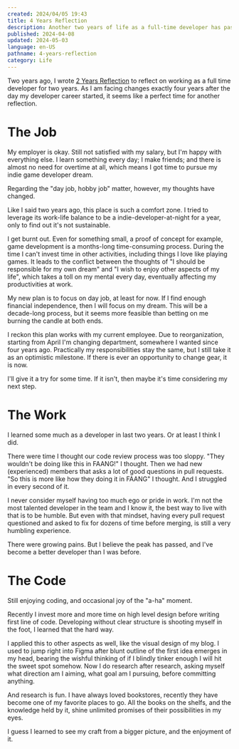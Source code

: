 ```yaml
---
created: 2024/04/05 19:43
title: 4 Years Reflection
description: Another two years of life as a full-time developer has passed. Many things changed and many lessons learned. It's a perfect timing to look back and reflect.
published: 2024-04-08
updated: 2024-05-03
language: en-US
pathname: 4-years-reflection
category: Life
---
```


Two years ago, I wrote [2 Years Reflection](https://asukawang.com/blog/2-years-reflection) to reflect on working as a full time developer for two years. As I am facing changes exactly four years after the day my developer career started, it seems like a perfect time for another reflection.

# The Job

My employer is okay. Still not satisfied with my salary, but I'm happy with everything else. I learn something every day; I make friends; and there is almost no need for overtime at all, which means I got time to pursue my indie game developer dream.

Regarding the "day job, hobby job" matter, however, my thoughts have changed.

Like I said two years ago, this place is such a comfort zone. I tried to leverage its work-life balance to be a indie-developer-at-night for a year, only to find out it's not sustainable.

I get burnt out. Even for something small, a proof of concept for example, game development is a months-long time-consuming process. During the time I can't invest time in other activities, including things I love like playing games. It leads to the conflict between the thoughts of "I should be responsible for my own dream" and "I wish to enjoy other aspects of my life", which takes a toll on my mental every day, eventually affecting my productivities at work.

My new plan is to focus on day job, at least for now. If I find enough financial independence, then I will focus on my dream. This will be a decade-long process, but it seems more feasible than betting on me burning the candle at both ends.

I reckon this plan works with my current employee. Due to reorganization, starting from April I'm changing department, somewhere I wanted since four years ago. Practically my responsibilities stay the same, but I still take it as an optimistic milestone. If there is ever an opportunity to change gear, it is now.

I'll give it a try for some time. If it isn't, then maybe it's time considering my next step.

# The Work

I learned some much as a developer in last two years. Or at least I think I did.

There were time I thought our code review process was too sloppy. "They wouldn't be doing like this in FAANG!" I thought. Then we had new (experienced) members that asks a lot of good questions in pull requests. "So this is more like how they doing it in FAANG" I thought. And I struggled in every second of it.

I never consider myself having too much ego or pride in work. I'm not the most talented developer in the team and I know it, the best way to live with that is to be humble. But even with that mindset, having every pull request questioned and asked to fix for dozens of time before merging, is still a very humbling experience.

There were growing pains. But I believe the peak has passed, and I've become a better developer than I was before.

# The Code

Still enjoying coding, and occasional joy of the "a-ha" moment.

Recently I invest more and more time on high level design before writing first line of code. Developing without clear structure is shooting myself in the foot, I learned that the hard way.

I applied this to other aspects as well, like the visual design of my blog. I used to jump right into Figma after blunt outline of the first idea emerges in my head, bearing the wishful thinking of if I blindly tinker enough I will hit the sweet spot somehow. Now I do research after research, asking myself what direction am I aiming, what goal am I pursuing, before committing anything.

And research is fun. I have always loved bookstores, recently they have become one of my favorite places to go. All the books on the shelfs, and the knowledge held by it, shine unlimited promises of their possibilities in my eyes.

I guess I learned to see my craft from a bigger picture, and the enjoyment of it.
